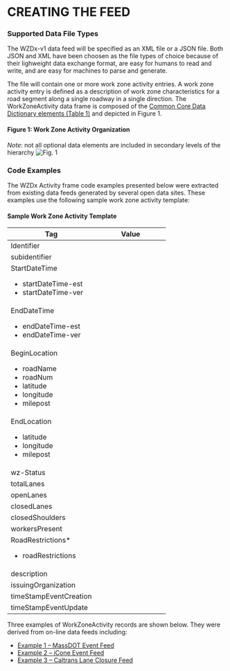 # CREATING THE FEED

### Supported Data File Types
The WZDx-v1 data feed will be specified as an XML file or a JSON file. Both JSON and XML have been choosen as the file types of choice because of their lighweight data exchange format, are easy for humans to read and write, and are easy for machines to parse and generate. 

The file will contain one or more work zone activity entries. A work zone activity entry is defined as a description of work zone characteristics for a road segment along a single roadway in a single direction. The WorkZoneActivity data frame is composed of the [Common Core Data Dictionary elements (Table 1)](https://github.com/usdot-jpo-ode/jpo-wzdx/blob/master/data-tables/common-core-dictionary.md#table1.-common-core-data) and depicted in Figure 1.

#### Figure 1: Work Zone Activity Organization
*Note*: not all optional data elements are included in secondary levels of the hierarchy
![Fig. 1](https://github.com/acosta-dani-bah/ITS-JPO-wzdx/blob/master/images/Figure%201.png)


### Code Examples
The WZDx Activity frame code examples presented below were extracted from existing data feeds generated by several open data sites. These examples use the following sample work zone activity template:

#### Sample Work Zone Activity Template
| &nbsp; &nbsp; &nbsp; &nbsp; &nbsp; &nbsp; Tag &nbsp; &nbsp; &nbsp; &nbsp; &nbsp; &nbsp; | &nbsp; &nbsp; &nbsp; &nbsp; &nbsp; &nbsp; Value &nbsp; &nbsp; &nbsp; &nbsp; &nbsp; &nbsp; |
| --------------------------------------------------------------------------------------- | ----------------------------------------------------------------------------------------- |
| Identifier                                                                              |                                                                                           |
| subidentifier                                                                           |                                                                                           |
| StartDateTime<ul><li>startDateTime-est</li><li>startDateTime-ver</li></ul>              |                                                                                           |
| EndDateTime<ul><li>endDateTime-est</li><li>endDateTime-ver</li></ul>                    |                                                                                           |
| BeginLocation<ul><li>roadName</li><li>roadNum</li><li>latitude</li><li>longitude</li><li>milepost</li></ul> |                                                                       |
| EndLocation<ul><li>latitude</li><li>longitude</li><li>milepost</li></ul>                |                                                                                           |
| wz-Status                                                                               |                                                                                           |
| totalLanes                                                                              |                                                                                           |
| openLanes                                                                               |                                                                                           |
| closedLanes                                                                             |                                                                                           |
| closedShoulders                                                                         |                                                                                           |
| workersPresent                                                                          |                                                                                           |
| RoadRestrictions*<ul><li>roadRestrictions</li></ul>                                     |                                                                                           |
| description                                                                             |                                                                                           |
| issuingOrganization                                                                     |                                                                                           |
| timeStampEventCreation                                                                  |                                                                                           |
| timeStampEventUpdate                                                                    |                                                                                           |

Three examples of WorkZoneActivity records are shown below. They were derived from on-line data feeds including:
* [Example 1 – MassDOT Event Feed](https://github.com/usdot-jpo-ode/jpo-wzdx/blob/master/create-feed/massdot.md)
* [Example 2 – iCone Event Feed](https://github.com/usdot-jpo-ode/jpo-wzdx/blob/master/create-feed/icone.md)
* [Example 3 – Caltrans Lane Closure Feed](https://github.com/usdot-jpo-ode/jpo-wzdx/blob/master/create-feed/caltrans.md#json-implementation)
